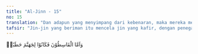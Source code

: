 ```yaml
---
title: "Al-Jinn - 15"
no: 15
translation: "Dan adapun yang menyimpang dari kebenaran, maka mereka menjadi bahan bakar bagi neraka Jahanam.” "
tafsir: "Jin-jin yang beriman itu mencela jin yang kafir, dengan penegasan mereka sendiri, bahwa jin yang berpaling dari ketentuan-ketentuan Islam akan dijadikan bahan bakar neraka dan disiksa di dalamnya, sebagaimana manusia yang kafir. Mereka juga menyatakan bahwa barang siapa yang taat (Islam), maka mereka itu benar-benar telah memilih jalan yang lurus.\n\nSemua yang dijelaskan dalam ayat-ayat yang telah lalu adalah pernyataan jin yang diungkapkan Allah. Berikut ini, Allah meneruskan kembali wahyu-wahyu-Nya yang disampaikan kepada Rasulullah saw."
---
```


وَاَمَّا الْقَاسِطُوْنَ فَكَانُوْا لِجَهَنَّمَ حَطَبًاۙ
